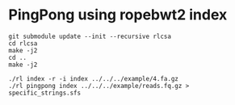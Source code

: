 # PingPong using ropebwt2 index

```
git submodule update --init --recursive rlcsa
cd rlcsa
make -j2
cd ..
make -j2

./rl index -r -i index ../../../example/4.fa.gz
./rl pingpong index ../../../example/reads.fq.gz > specific_strings.sfs
```
